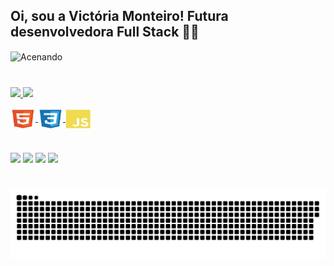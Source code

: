 ## Oi, sou a Victória Monteiro! Futura desenvolvedora Full Stack :woman_technologist:

<img align="center" alt="Acenando" height="280" width="280" src="https://cdn.discordapp.com/attachments/833545611080237079/1131960111934492782/giphy.gif">

#

<div>
  <a href="https://github.com/ViMonteiro22">
  <img height="180em" src="https://github-readme-stats.vercel.app/api?username=ViMonteiro22&show_icons=true&theme=tokyonight&include_all_commits=true&count_private=true"/>
  <img height="180em" src="https://github-readme-stats.vercel.app/api/top-langs/?username=ViMonteiro22&layout=compact&langs_count=6&theme=tokyonight"/>
</div>
<div style="display: inline_block"><br>
  <img align="center" alt="HTML" height="30" width="40" src="https://raw.githubusercontent.com/devicons/devicon/master/icons/html5/html5-original.svg ">
  <img align="center" alt="CSS" height="30" width="40" src="https://raw.githubusercontent.com/devicons/devicon/master/icons/css3/css3-original.svg ">
  <img align="center" alt="Js" height="30" width="40" src="https://raw.githubusercontent.com/devicons/devicon/master/icons/javascript/javascript-plain.svg ">
</div>
 
  #
 
<div>
  <a href="https://www.instagram.com/viih_monteiiro/" target="_blank"><img src="https://img.shields.io/badge/-Instagram-%23E4405F?style=for-the-badge&logo=instagram&logoColor=white" target="_blank"></a>
  <a href="https://www.linkedin.com/in/vict%C3%B3ria-silva-monteiro-3a6a86238/" target="_blank"><img src="https://img.shields.io/badge/-LinkedIn-%230077B5?style=for-the-badge&logo=linkedin&logoColor=white" target="_blank"></a> 
 <a href="https://discord.com/channels/1131978391122362502/1131978392007352423" target="_blank"><img src="https://img.shields.io/badge/Discord-7289DA?style=for-the-badge&logo=discord&logoColor=white" target="_blank"></a> 
  <a href = "mailto:victoria.vrsm@gmail.com"><img src="https://img.shields.io/badge/-Gmail-%23333?style=for-the-badge&logo=gmail&logoColor=white" target="_blank"></a>
</div>

#

![snake gif](https://github.com/ViMonteiro22/ViMonteiro22/blob/output/github-contribution-grid-snake.svg)
